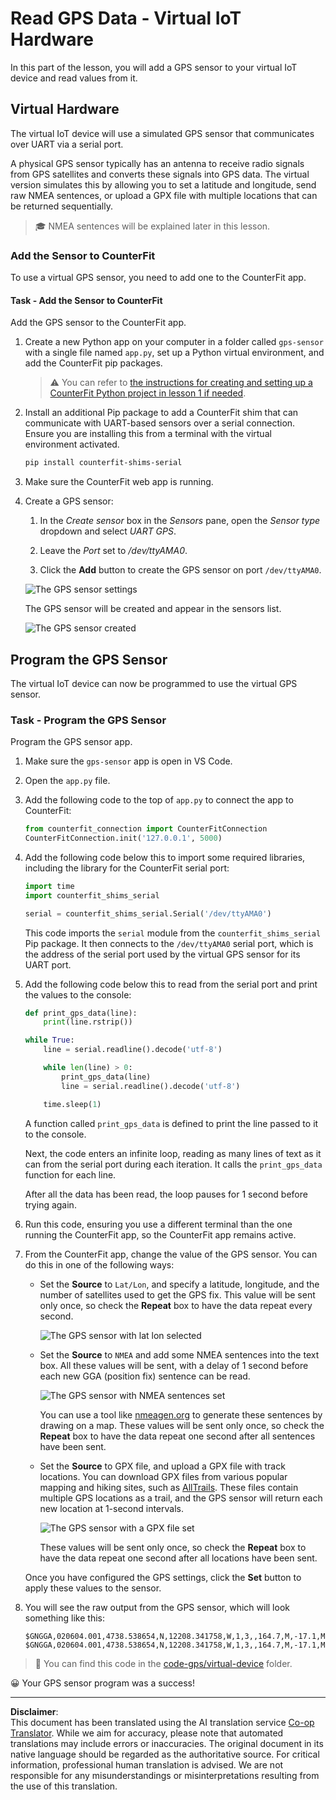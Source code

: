 <!--
CO_OP_TRANSLATOR_METADATA:
{
  "original_hash": "64f18a8f8aaa1fef5e7320e0992d8b3a",
  "translation_date": "2025-08-28T19:38:46+00:00",
  "source_file": "3-transport/lessons/1-location-tracking/virtual-device-gps-sensor.md",
  "language_code": "en"
}
-->
# Read GPS Data - Virtual IoT Hardware

In this part of the lesson, you will add a GPS sensor to your virtual IoT device and read values from it.

## Virtual Hardware

The virtual IoT device will use a simulated GPS sensor that communicates over UART via a serial port.

A physical GPS sensor typically has an antenna to receive radio signals from GPS satellites and converts these signals into GPS data. The virtual version simulates this by allowing you to set a latitude and longitude, send raw NMEA sentences, or upload a GPX file with multiple locations that can be returned sequentially.

> 🎓 NMEA sentences will be explained later in this lesson.

### Add the Sensor to CounterFit

To use a virtual GPS sensor, you need to add one to the CounterFit app.

#### Task - Add the Sensor to CounterFit

Add the GPS sensor to the CounterFit app.

1. Create a new Python app on your computer in a folder called `gps-sensor` with a single file named `app.py`, set up a Python virtual environment, and add the CounterFit pip packages.

    > ⚠️ You can refer to [the instructions for creating and setting up a CounterFit Python project in lesson 1 if needed](../../../1-getting-started/lessons/1-introduction-to-iot/virtual-device.md).

1. Install an additional Pip package to add a CounterFit shim that can communicate with UART-based sensors over a serial connection. Ensure you are installing this from a terminal with the virtual environment activated.

    ```sh
    pip install counterfit-shims-serial
    ```

1. Make sure the CounterFit web app is running.

1. Create a GPS sensor:

    1. In the *Create sensor* box in the *Sensors* pane, open the *Sensor type* dropdown and select *UART GPS*.

    1. Leave the *Port* set to */dev/ttyAMA0*.

    1. Click the **Add** button to create the GPS sensor on port `/dev/ttyAMA0`.

    ![The GPS sensor settings](../../../../../translated_images/counterfit-create-gps-sensor.6385dc9357d85ad1d47b4abb2525e7651fd498917d25eefc5a72feab09eedc70.en.png)

    The GPS sensor will be created and appear in the sensors list.

    ![The GPS sensor created](../../../../../translated_images/counterfit-gps-sensor.3fbb15af0a5367566f2f11324ef5a6f30861cdf2b497071a5e002b7aa473550e.en.png)

## Program the GPS Sensor

The virtual IoT device can now be programmed to use the virtual GPS sensor.

### Task - Program the GPS Sensor

Program the GPS sensor app.

1. Make sure the `gps-sensor` app is open in VS Code.

1. Open the `app.py` file.

1. Add the following code to the top of `app.py` to connect the app to CounterFit:

    ```python
    from counterfit_connection import CounterFitConnection
    CounterFitConnection.init('127.0.0.1', 5000)
    ```

1. Add the following code below this to import some required libraries, including the library for the CounterFit serial port:

    ```python
    import time
    import counterfit_shims_serial
    
    serial = counterfit_shims_serial.Serial('/dev/ttyAMA0')
    ```

    This code imports the `serial` module from the `counterfit_shims_serial` Pip package. It then connects to the `/dev/ttyAMA0` serial port, which is the address of the serial port used by the virtual GPS sensor for its UART port.

1. Add the following code below this to read from the serial port and print the values to the console:

    ```python
    def print_gps_data(line):
        print(line.rstrip())
    
    while True:
        line = serial.readline().decode('utf-8')
    
        while len(line) > 0:
            print_gps_data(line)
            line = serial.readline().decode('utf-8')
    
        time.sleep(1)
    ```

    A function called `print_gps_data` is defined to print the line passed to it to the console.

    Next, the code enters an infinite loop, reading as many lines of text as it can from the serial port during each iteration. It calls the `print_gps_data` function for each line.

    After all the data has been read, the loop pauses for 1 second before trying again.

1. Run this code, ensuring you use a different terminal than the one running the CounterFit app, so the CounterFit app remains active.

1. From the CounterFit app, change the value of the GPS sensor. You can do this in one of the following ways:

    * Set the **Source** to `Lat/Lon`, and specify a latitude, longitude, and the number of satellites used to get the GPS fix. This value will be sent only once, so check the **Repeat** box to have the data repeat every second.

      ![The GPS sensor with lat lon selected](../../../../../translated_images/counterfit-gps-sensor-latlon.008c867d75464fbe7f84107cc57040df565ac07cb57d2f21db37d087d470197d.en.png)

    * Set the **Source** to `NMEA` and add some NMEA sentences into the text box. All these values will be sent, with a delay of 1 second before each new GGA (position fix) sentence can be read.

      ![The GPS sensor with NMEA sentences set](../../../../../translated_images/counterfit-gps-sensor-nmea.c62eea442171e17e19528b051b104cfcecdc9cd18db7bc72920f29821ae63f73.en.png)

      You can use a tool like [nmeagen.org](https://www.nmeagen.org) to generate these sentences by drawing on a map. These values will be sent only once, so check the **Repeat** box to have the data repeat one second after all sentences have been sent.

    * Set the **Source** to GPX file, and upload a GPX file with track locations. You can download GPX files from various popular mapping and hiking sites, such as [AllTrails](https://www.alltrails.com/). These files contain multiple GPS locations as a trail, and the GPS sensor will return each new location at 1-second intervals.

      ![The GPS sensor with a GPX file set](../../../../../translated_images/counterfit-gps-sensor-gpxfile.8310b063ce8a425ccc8ebeec8306aeac5e8e55207f007d52c6e1194432a70cd9.en.png)

      These values will be sent only once, so check the **Repeat** box to have the data repeat one second after all locations have been sent.

    Once you have configured the GPS settings, click the **Set** button to apply these values to the sensor.

1. You will see the raw output from the GPS sensor, which will look something like this:

    ```output
    $GNGGA,020604.001,4738.538654,N,12208.341758,W,1,3,,164.7,M,-17.1,M,,*67
    $GNGGA,020604.001,4738.538654,N,12208.341758,W,1,3,,164.7,M,-17.1,M,,*67
    ```

> 💁 You can find this code in the [code-gps/virtual-device](../../../../../3-transport/lessons/1-location-tracking/code-gps/virtual-device) folder.

😀 Your GPS sensor program was a success!

---

**Disclaimer**:  
This document has been translated using the AI translation service [Co-op Translator](https://github.com/Azure/co-op-translator). While we aim for accuracy, please note that automated translations may include errors or inaccuracies. The original document in its native language should be regarded as the authoritative source. For critical information, professional human translation is advised. We are not responsible for any misunderstandings or misinterpretations resulting from the use of this translation.